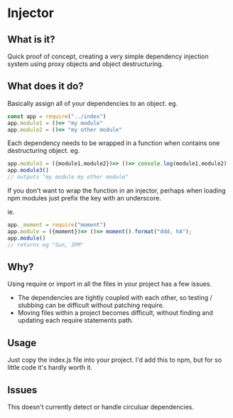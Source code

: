 # Injector


## What is it?

Quick proof of concept, creating a very simple dependency injection system using proxy objects and object destructuring. 

## What does it do?

Basically assign all of your dependencies to an object.
eg.
```javascript
const app = require("../index")
app.module1 = ()=> "my module"
app.module2 = ()=> "my other module"
```

Each dependency needs to be wrapped in a function when contains one destructuring object.
eg.
```javascript
app.module3 = ({module1,module2})=> ()=> console.log(module1,module2)
app.module3()
// outputs "my module my other module"
```

If you don't want to wrap the function in an injector, perhaps when loading npm modules just prefix the key with an underscore.

ie.
```javascript
app._moment = require("moment")
app.module = ({moment})=> ()=> moment().format("ddd, hA"); 
app.module()
// returns eg "Sun, 3PM"
```

## Why?

Using require or import in all the files in your project has a few issues.

* The dependencies are tightly coupled with each other, so testing / stubbing can be difficult without patching require.
* Moving files within a project becomes difficult, without finding and updating each require statements path.

## Usage

Just copy the index.js file into your project. I'd add this to npm, but for so little code it's hardly worth it.

## Issues

This doesn't currently detect or handle circuluar dependencies.